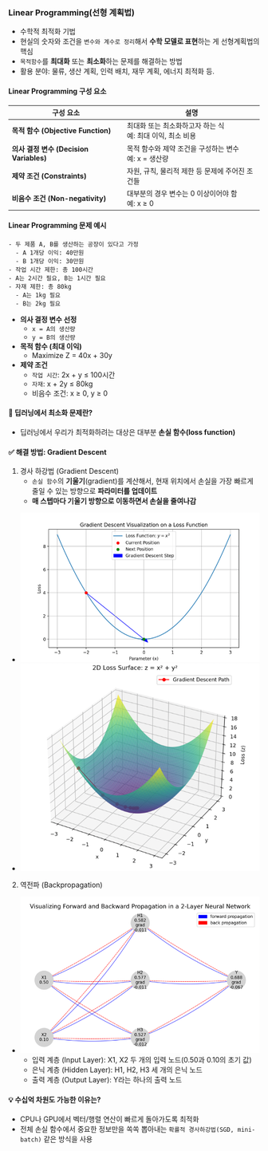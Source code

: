 ### Linear Programming(선형 계획법)
- 수학적 최적화 기법
- 현실의 숫자와 조건을 `변수와 계수로 정리`해서 **수학 모델로 표현**하는 게 선형계획법의 핵심
- `목적함수`를 **최대화** 또는 **최소화**하는 문제를 해결하는 방법
- 활용 분야: 물류, 생산 계획, 인력 배치, 재무 계획, 에너지 최적화 등.

#### Linear Programming 구성 요소
| 구성 요소                             | 설명                                    |
| --------------------------------- | ------------------------------------- |
| **목적 함수 (Objective Function)**    | 최대화 또는 최소화하고자 하는 식<br>예: 최대 이익, 최소 비용 |
| **의사 결정 변수 (Decision Variables)** | 목적 함수와 제약 조건을 구성하는 변수<br>예: x = 생산량   |
| **제약 조건 (Constraints)**           | 자원, 규칙, 물리적 제한 등 문제에 주어진 조건들          |
| **비음수 조건 (Non-negativity)**       | 대부분의 경우 변수는 0 이상이어야 함<br>예: x ≥ 0     |

#### Linear Programming 문제 예시
````text
- 두 제품 A, B를 생산하는 공장이 있다고 가정 
  - A 1개당 이익: 40만원
  - B 1개당 이익: 30만원
- 작업 시간 제한: 총 100시간
- A는 2시간 필요, B는 1시간 필요
- 자재 제한: 총 80kg 
  - A는 1kg 필요 
  - B는 2kg 필요
````
- **의사 결정 변수 선정**
  - `x = A의 생산량`
  - `y = B의 생산량`
- **목적 함수 (최대 이익)**
  - Maximize Z = 40x + 30y
- **제약 조건**
  - `작업 시간`: 2x + y ≤ 100시간
  - `자재`: x + 2y ≤ 80kg
  - 비음수 조건: x ≥ 0, y ≥ 0

#### 🎯 딥러닝에서 최소화 문제란?
- 딥러닝에서 우리가 최적화하려는 대상은 대부분 **손실 함수(loss function)**

#### ✅ 해결 방법: Gradient Descent
1. 경사 하강법 (Gradient Descent)
   - `손실 함수`의 **기울기**(gradient)를 계산해서, 현재 위치에서 손실을 가장 빠르게 줄일 수 있는 방향으로 **파라미터를 업데이트**
   - **매 스텝마다 기울기 방향으로 이동하면서 손실을 줄여나감**
- ![img.png](images/lp_programming/img.png)
- ![img.png](images/lp_programming/img_1.png)
2. 역전파 (Backpropagation)
- ![img.png](images/lp_programming/img_2.png)
  - 입력 계층 (Input Layer): X1, X2 두 개의 입력 노드(0.50과 0.10의 초기 값)
  - 은닉 계층 (Hidden Layer): H1, H2, H3 세 개의 은닉 노드
  - 출력 계층 (Output Layer): Y라는 하나의 출력 노드
#### 💡 수십억 차원도 가능한 이유는?
- CPU나 GPU에서 벡터/행렬 연산이 빠르게 돌아가도록 최적화
- 전체 손실 함수에서 중요한 정보만을 쏙쏙 뽑아내는 `확률적 경사하강법(SGD, mini-batch)` 같은 방식을 사용